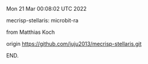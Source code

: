 Mon 21 Mar 00:08:02 UTC 2022

mecrisp-stellaris: microbit-ra

from Matthias Koch

origin https://github.com/juju2013/mecrisp-stellaris.git

END.

